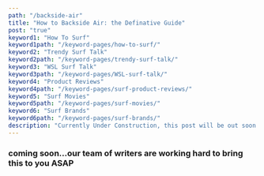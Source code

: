 ```yaml
---
path: "/backside-air"
title: "How to Backside Air: the Definative Guide"
post: "true"
keyword1: "How To Surf"
keyword1path: "/keyword-pages/how-to-surf/"
keyword2: "Trendy Surf Talk"
keyword2path: "/keyword-pages/trendy-surf-talk/"
keyword3: "WSL Surf Talk"
keyword3path: "/keyword-pages/WSL-surf-talk/"
keyword4: "Product Reviews"
keyword4path: "/keyword-pages/surf-product-reviews/"
keyword5: "Surf Movies"
keyword5path: "/keyword-pages/surf-movies/"
keyword6: "Surf Brands"
keyword6path: "/keyword-pages/surf-brands/"
description: "Currently Under Construction, this post will be out soon!"
---
```


<!---How to do a Backside Air in Surfing?
Learning how to surf airs is the next reasonable step in surfing after perfecting the snap, carve and a bit of the barrel ride. Backside has many differences from the frontside, but also many advantages.

Before you start
You want to make sure you have the backside snap and backside carves down, not knowing how to do these will hurt you in the long run, but its still possible to learn if you aren’t 100% confident with those yet.

Speed. Speed. Speed.
When you start on the wave and decide you want to do a backside air, the more important thing you can do is gain speed!

Find the right foot placement and section to do it, but it is important to gain a bunch of speed before you attempt to go for the air

Timing
From there it is all about timing and when you try to hit the lip. It is important that you do it when the lip is steep and about to crumble, because otherwise you might not land back on the wave!

Hitting the lip
Depending on how much speed you have, do a bottom turn to end up on the lip

Once you are there, try to throw your arm up to space to get your weight distribution correct. Additionally while you are doing this try to turn your board in mid air, to land back on the wave after you finish the maneuver

Landing
It is quite hard to change how/where you land, but it is important to try not to land on the flats, or before the wave.

The ideal place to land in on the already crumbled, white wash of the wave.

Tips
Make sure the wind is correct when doing the air. If the wind is wrong, the board will either hit you in face or go flying away from you.
Doing a grab when going backwards forces you to bend your knees and looks cleaner.
Also, don’t forget to commit. Many people can launch just fine, but just can’t commit in the right way, and completely mess the whole maneuver up


Watch the video, it explains it much better--->

<h3>coming soon...our team of writers are working hard to bring this to you ASAP</h3>
